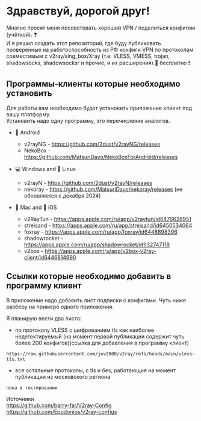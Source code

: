 # Здравствуй, дорогой друг!  
Многие просят меня посоветовать хороший VPN / поделиться конфигом (учёткой). ❓  
И я решил создать этот репозиторий, где буду публиковать проверенные на работоспособность из РФ конфиги VPN по протоколам совместимым с v2ray/sing_box/Xray (т.е. VLESS, VMESS, trojan, shadowsocks, shadowsocksr и прочие, и их расширения).💯 бесплатно ❗  

## Программы-клиенты которые необходимо установить  
Для работы вам необходимо будет установить приложение клиент под вашу платформу.  
Установить надо одну программу, это перечисление аналогов.  
  
- 🤖 Android  
  - v2rayNG - https://github.com/2dust/v2rayNG/releases  
  - NekoBox - https://github.com/MatsuriDayo/NekoBoxForAndroid/releases  

- 💻 Windows and 🐧 Linux  
  - v2rayN - https://github.com/2dust/v2rayN/releases  
  - nekoray - https://github.com/MatsuriDayo/nekoray/releases (не обновляется с декабря 2024)  

- 🍎 Mac and 📱 iOS  
  - v2RayTun - https://apps.apple.com/ru/app/v2raytun/id6476628951  
  - streisand - https://apps.apple.com/ru/app/streisand/id6450534064  
  - foxray - https://apps.apple.com/ru/app/foxray/id6448898396  
  - shadowrocket - https://apps.apple.com/ru/app/shadowrocket/id932747118  
  - v2box - https://apps.apple.com/ru/app/v2box-v2ray-client/id6446814690  


## Ссылки которые необходимо добавить в программу клиент
В приложение надо добавить лист подписки с конфигами. Чуть ниже разберу на примере одного приложения.  
  
Я планирую вести два листа:
- по протоколу VLESS с шифрованием tls как наиболее недетектируемый (на момент первой публикации содержит чуть более 200 конфигов)(ссылка для добавления в программу клиент)  
```
https://raw.githubusercontent.com/jov2000/v2ray/refs/heads/main/vless-tls.txt
```
- все остальные протоколы, с tls и без, работающие на момент публикации из московского региона  
```
пока в тестировании
```


Источники  
https://github.com/barry-far/V2ray-Config  
https://github.com/Epodonios/v2ray-configs  
